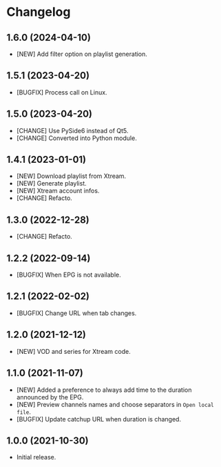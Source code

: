 # Changelog

## 1.6.0 (2024-04-10)

- [NEW] Add filter option on playlist generation.

## 1.5.1 (2023-04-20)

- [BUGFIX] Process call on Linux.

## 1.5.0 (2023-04-20)

- [CHANGE] Use PySide6 instead of Qt5.
- [CHANGE] Converted into Python module.

## 1.4.1 (2023-01-01)

- [NEW] Download playlist from Xtream.
- [NEW] Generate playlist.
- [NEW] Xtream account infos.
- [CHANGE] Refacto.

## 1.3.0 (2022-12-28)

- [CHANGE] Refacto.
  
## 1.2.2 (2022-09-14)

- [BUGFIX] When EPG is not available.

## 1.2.1 (2022-02-02)

- [BUGFIX] Change URL when tab changes.

## 1.2.0 (2021-12-12)

- [NEW] VOD and series for Xtream code.

## 1.1.0 (2021-11-07)

- [NEW] Added a preference to always add time to the duration announced by the EPG.  
- [NEW] Preview channels names and choose separators in `Open local file`.  
- [BUGFIX] Update catchup URL when duration is changed.

## 1.0.0 (2021-10-30)

- Initial release.
